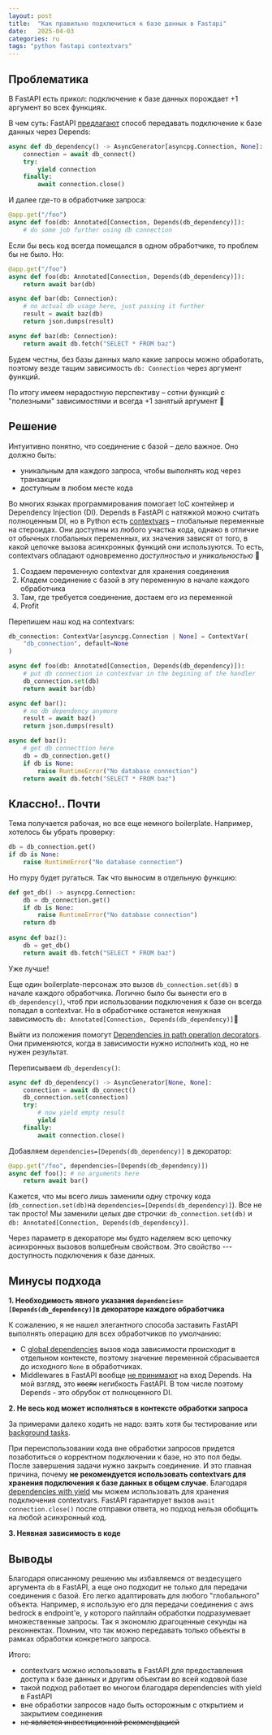 ```yaml
---
layout: post
title:  "Как правильно подключиться к базе данных в Fastapi"
date:   2025-04-03
categories: ru
tags: "python fastapi contextvars"
---
```


## Проблематика
В FastAPI есть прикол: подключение к базе данных порождает +1 аргумент во всех функциях.

В чем суть: FastAPI [предлагают](https://fastapi.tiangolo.com/tutorial/dependencies/dependencies-with-yield/#a-database-dependency-with-yield) способ передавать подключение к базе данных через Depends:
```python
async def db_dependency() -> AsyncGenerator[asyncpg.Connection, None]:
    connection = await db_connect()
    try:
        yield connection
    finally:
        await connection.close()
```
И далее где-то в обработчике запроса:
```python
@app.get("/foo")
async def foo(db: Annotated[Connection, Depends(db_dependency)]):
    # do some job further using db connection
```
Если бы весь код всегда помещался в одном обработчике, то проблем бы не было. Но:
```python
@app.get("/foo")
async def foo(db: Annotated[Connection, Depends(db_dependency)]):
    return await bar(db)

async def bar(db: Connection):
    # no actual db usage here, just passing it further
    result = await baz(db)
    return json.dumps(result)

async def baz(db: Connection):
    return await db.fetch("SELECT * FROM baz")
```
Будем честны, без базы данных мало какие запросы можно обработать, поэтому везде тащим зависимость `db: Connection` 
через аргумент функций. 

По итогу имеем нерадостную перспективу – сотни функций с "полезными" зависимостями и всегда +1 занятый аргумент 💩

## Решение

Интуитивно понятно, что соединение с базой – дело важное. Оно должно быть:
* уникальным для каждого запроса, чтобы выполнять код через транзакции
* доступным в любом месте кода


Во многих языках программирования помогает IoC контейнер и Dependency Injection (DI). Depends в FastAPI с натяжкой можно
считать полноценным DI, но в Python есть [contextvars](https://docs.python.org/3/library/contextvars.html) – глобальные переменные на стероидах. 
Они доступны из любого участка кода, однако в отличие от обычных глобальных переменных, их значения зависят от того, в какой цепочке вызова асинхронных функций они используются. 
То есть, contextvars обладают одновременно _доступностью_ и _уникальностью_ 🤩

1. Создаем переменную contextvar для хранения соединения
2. Кладем соединение с базой в эту переменную в начале каждого обработчика
3. Там, где требуется соединение, достаем его из переменной
4. Profit

Перепишем наш код на contextvars:
```python
db_connection: ContextVar[asyncpg.Connection | None] = ContextVar(
    "db_connection", default=None
)

async def foo(db: Annotated[Connection, Depends(db_dependency)]):
    # put db connection in contextvar in the begining of the handler 
    db_connection.set(db)
    return await bar(db)

async def bar():
    # no db dependency anymore
    result = await baz()
    return json.dumps(result)

async def baz():
    # get db connecttion here
    db = db_connection.get()
    if db is None:
        raise RuntimeError("No database connection")
    return await db.fetch("SELECT * FROM baz")
```


## Классно!.. Почти
Тема получается рабочая, но все еще немного boilerplate. Например, хотелось бы убрать проверку:
```python
db = db_connection.get()
if db is None:
    raise RuntimeError("No database connection")
```
Но mypy будет ругаться. Так что выносим в отдельную функцию:
```python
def get_db() -> asyncpg.Connection:
    db = db_connection.get()
    if db is None:
        raise RuntimeError("No database connection")
    return db
    
async def baz():
    db = get_db()
    return await db.fetch("SELECT * FROM baz")
```
Уже лучше!

Еще один boilerplate-персонаж это вызов `db_connection.set(db)` в начале каждого обработчика. Логично было бы вынести его
в `db_dependency()`, чтоб при использовании подключения к базе он всегда попадал в contextvar. Но в 
обработчике останется ненужная зависимость `db: Annotated[Connection, Depends(db_dependency)]`💩 

Выйти из положения помогут [Dependencies in path operation decorators](https://fastapi.tiangolo.com/tutorial/dependencies/dependencies-in-path-operation-decorators/). Они применяются, когда в зависимости нужно 
исполнить код, но не нужен результат. 

Переписываем `db_dependency()`:
```python
async def db_dependency() -> AsyncGenerator[None, None]:
    connection = await db_connect()
    db_connection.set(connection)
    try:
        # now yield empty result
        yield
    finally:
        await connection.close()
```
Добавляем `dependencies=[Depends(db_dependency)]` в декоратор:
```python
@app.get("/foo", dependencies=[Depends(db_dependency)])
async def foo(): # no arguments here
    return await bar()
```

 
Кажется, что мы всего лишь заменили одну строчку кода (`db_connection.set(db)`на `dependencies=[Depends(db_dependency)]`). 
Все не так просто! Мы заменили целых две строчки: `db_connection.set(db)` и `db: Annotated[Connection, Depends(db_dependency)]`. 

Через параметр в декораторе мы будто наделяем всю цепочку асинхронных вызовов волшебным свойством. Это 
свойство --- доступность подключения к базе данных.


## Минусы подхода
**1. Необходимость явного указания `dependencies=[Depends(db_dependency)]`в декораторе каждого обработчика**

К сожалению, я не нашел элегантного способа заставить FastAPI выполнять операцию для всех обработчиков по умолчанию:
- С [global dependencies](https://fastapi.tiangolo.com/tutorial/dependencies/global-dependencies/) вызов кода зависимости происходит в отдельном контексте, поэтому значение переменной сбрасывается до исходного `None` в обработчиках. 
- Middlewares в FastAPI вообще [не принимают](https://github.com/fastapi/fastapi/discussions/8193) на вход Depends. На мой взгляд, это ~~косяк~~ негибкость FastAPI. В том числе поэтому Depends - это обрубок от полноценного DI.

**2. Не весь код может исполняться в контексте обработки запроса** 

За примерами далеко ходить не надо: взять хотя бы тестирование или [background tasks](https://fastapi.tiangolo.com/tutorial/background-tasks/). 

При переиспользовании кода вне обработки запросов придется позаботиться о корректном подключении к базе, но это пол беды. После завершения задачи нужно закрыть 
соединение. И это главная причина, почему **не рекомендуется использовать contextvars для хранения подключения
к базе данных в общем случае**. Благодаря 
[dependencies with yield](https://fastapi.tiangolo.com/tutorial/dependencies/dependencies-with-yield/) 
мы можем использовать для хранения подключения contextvars. FastAPI гарантирует 
вызов `await connection.close()` после отправки ответа, но подход нельзя обобщить на любой асинхронный код.

**3. Неявная зависимость в коде**

## Выводы
Благодаря описанному решению мы избавляемся от вездесущего аргумента `db` в FastAPI, а еще оно подходит не только для передачи 
соединения с базой. Его легко адаптировать для любого 
"глобального" объекта. Например, я использую его для передачи соединения с aws bedrock в endpoint'е, у которого
пайплайн обработки подразумевает множественные запросы. Так я экономлю драгоценные секунды на
реконнектах. Помним, что так можно передавать только объекты в рамках обработки конкретного запроса. 

Итого:
* contextvars можно использовать в FastAPI для предоставления доступа к базе данных и другим объектам во всей кодовой базе
* такой подход работает во многом благодаря dependencies with yield в FastAPI
* вне обработки запросов надо быть осторожным с открытием и закрытием соединения
* н~~е является инвестиционной рекомендацией~~




